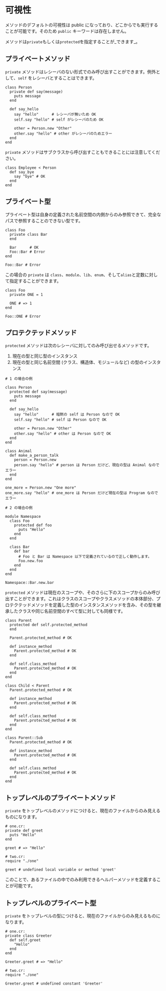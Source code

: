 # 可視性

メソッドのデフォルトの可視性は public になっており、どこからでも実行することが可能です。そのため `public` キーワードは存在しません。

メソッドは`private`もしくは`protected`を指定することが_できます_。

## プライベートメソッド

`private` メソッドはレシーバのない形式でのみ呼び出すことができます。例外として、`self` をレシーバとすることはできます。

```crystal
class Person
  private def say(message)
    puts message
  end

  def say_hello
    say "hello"      # レシーバが無いため OK
    self.say "hello" # self がレシーバのため OK

    other = Person.new "Other"
    other.say "hello" # other がレシーバのためエラー
  end
end
```

`private` メソッドはサブクラスから呼び出すこともできることには注意してください。

```crystal
class Employee < Person
  def say_bye
    say "bye" # OK
  end
end
```

## プライベート型

プライベート型は自身の定義された名前空間の内側からのみ参照できて、完全なパスで参照することのできない型です。

```crystal
class Foo
  private class Bar
  end

  Bar      # OK
  Foo::Bar # Error
end

Foo::Bar # Error
```

この場合の `private` は `class`、`module`、`lib`、`enum`、そして`alias`と定数に対して指定することができます。

```crystal
class Foo
  private ONE = 1

  ONE # => 1
end

Foo::ONE # Error
```

## プロテクテッドメソッド

`protected` メソッドは次のレシーバに対してのみ呼び出せるメソッドです。

1. 現在の型と同じ型のインスタンス
2. 現在の型と同じ名前空間 (クラス、構造体、モジュールなど) の型のインスタンス

```crystal
# 1 の場合の例

class Person
  protected def say(message)
    puts message
  end

  def say_hello
    say "hello"      # 暗黙の self は Person なので OK
    self.say "hello" # self は Person なので OK

    other = Person.new "Other"
    other.say "hello" # other は Person なので OK
  end
end

class Animal
  def make_a_person_talk
    person = Person.new
    person.say "hello" # person は Person だけど、現在の型は Animal なのでエラー
  end
end

one_more = Person.new "One more"
one_more.say "hello" # one_more は Person だけど現在の型は Program なのでエラー

# 2 の場合の例

module Namespace
  class Foo
    protected def foo
      puts "Hello"
    end
  end

  class Bar
    def bar
      # Foo と Bar は Namespace 以下で定義されているので正しく動作します。
      Foo.new.foo
    end
  end
end

Namespace::Bar.new.bar
```

`protected` メソッドは現在のスコープや、そのさらに下のスコープからのみ呼び出すことができます。これはクラスのスコープやクラスメソッドの本体部分、プロテクテッドメソッドを定義した型のインスタンスメソッドを含み、その型を継承したクラスや同じ名前空間のすべて型に対しても同様です。

```crystal
class Parent
  protected def self.protected_method
  end

  Parent.protected_method # OK

  def instance_method
    Parent.protected_method # OK
  end

  def self.class_method
    Parent.protected_method # OK
  end
end

class Child < Parent
  Parent.protected_method # OK

  def instance_method
    Parent.protected_method # OK
  end

  def self.class_method
    Parent.protected_method # OK
  end
end

class Parent::Sub
  Parent.protected_method # OK

  def instance_method
    Parent.protected_method # OK
  end

  def self.class_method
    Parent.protected_method # OK
  end
end
```

## トップレベルのプライベートメソッド

`private` をトップレベルのメソッドにつけると、現在のファイルからのみ見えるものになります。

```crystal
# one.cr:
private def greet
  puts "Hello"
end

greet # => "Hello"

# two.cr:
require "./one"

greet # undefined local variable or method 'greet'
```

このことで、あるファイルの中でのみ利用できるヘルパーメソッドを定義することが可能です。

## トップレベルのプライベート型

`private` をトップレベルの型につけると、現在のファイルからのみ見えるものになります。

```crystal
# one.cr:
private class Greeter
  def self.greet
    "Hello"
  end
end

Greeter.greet # => "Hello"

# two.cr:
require "./one"

Greeter.greet # undefined constant 'Greeter'
```
